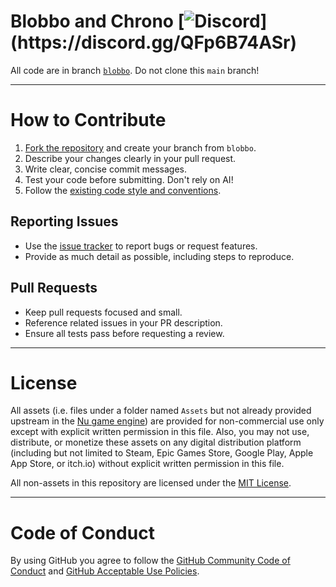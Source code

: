 # Blobbo and Chrono [![Discord](https://img.shields.io/discord/1421554405609570459?logo=discord&label=Join%20our%20Discord!)](https://discord.gg/QFp6B74ASr)

All code are in branch [`blobbo`](https://github.com/Happypig375/Blobbo-and-Chrono/tree/blobbo). Do not clone this `main` branch!

---

# How to Contribute

1. [Fork the repository](https://github.com/happypig375/Blobbo-and-Chrono/fork) and create your branch from `blobbo`.
2. Describe your changes clearly in your pull request.
3. Write clear, concise commit messages.
4. Test your code before submitting. Don't rely on AI!
5. Follow the [existing code style and conventions](https://github.com/bryanedds/Nu/blob/master/Standard.md).

## Reporting Issues

- Use the [issue tracker](https://github.com/happypig375/Blobbo-and-Chrono/issues) to report bugs or request features.
- Provide as much detail as possible, including steps to reproduce.

## Pull Requests

- Keep pull requests focused and small.
- Reference related issues in your PR description.
- Ensure all tests pass before requesting a review.

---

# License

All assets (i.e. files under a folder named `Assets` but not already provided upstream in the [Nu game engine](https://github.com/bryanedds/Nu)) are provided for non-commercial use only except with explicit written permission in this file. Also, you may not use, distribute, or monetize these assets on any digital distribution platform (including but not limited to Steam, Epic Games Store, Google Play, Apple App Store, or itch.io) without explicit written permission in this file.

All non-assets in this repository are licensed under the [MIT License](https://choosealicense.com/licenses/mit/).

---

# Code of Conduct

By using GitHub you agree to follow the [GitHub Community Code of Conduct](https://docs.github.com/en/site-policy/github-terms/github-community-code-of-conduct) and [GitHub Acceptable Use Policies](https://docs.github.com/en/site-policy/acceptable-use-policies/github-acceptable-use-policies).
